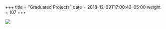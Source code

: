 +++
title = "Graduated Projects"
date = 2018-12-09T17:00:43-05:00
weight = 107
+++

![](/docker-k8s-presentation/images/graduated-1.png)
 
